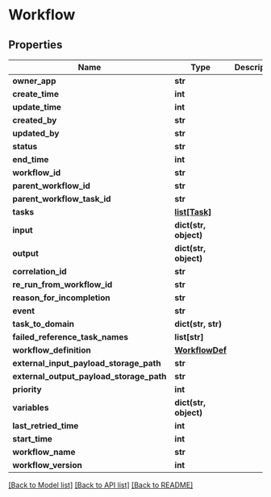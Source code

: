 # Workflow

## Properties
Name | Type | Description | Notes
------------ | ------------- | ------------- | -------------
**owner_app** | **str** |  | [optional] 
**create_time** | **int** |  | [optional] 
**update_time** | **int** |  | [optional] 
**created_by** | **str** |  | [optional] 
**updated_by** | **str** |  | [optional] 
**status** | **str** |  | [optional] 
**end_time** | **int** |  | [optional] 
**workflow_id** | **str** |  | [optional] 
**parent_workflow_id** | **str** |  | [optional] 
**parent_workflow_task_id** | **str** |  | [optional] 
**tasks** | [**list[Task]**](Task.md) |  | [optional] 
**input** | **dict(str, object)** |  | [optional] 
**output** | **dict(str, object)** |  | [optional] 
**correlation_id** | **str** |  | [optional] 
**re_run_from_workflow_id** | **str** |  | [optional] 
**reason_for_incompletion** | **str** |  | [optional] 
**event** | **str** |  | [optional] 
**task_to_domain** | **dict(str, str)** |  | [optional] 
**failed_reference_task_names** | **list[str]** |  | [optional] 
**workflow_definition** | [**WorkflowDef**](WorkflowDef.md) |  | [optional] 
**external_input_payload_storage_path** | **str** |  | [optional] 
**external_output_payload_storage_path** | **str** |  | [optional] 
**priority** | **int** |  | [optional] 
**variables** | **dict(str, object)** |  | [optional] 
**last_retried_time** | **int** |  | [optional] 
**start_time** | **int** |  | [optional] 
**workflow_name** | **str** |  | [optional] 
**workflow_version** | **int** |  | [optional] 

[[Back to Model list]](../README.md#documentation-for-models) [[Back to API list]](../README.md#documentation-for-api-endpoints) [[Back to README]](../README.md)

